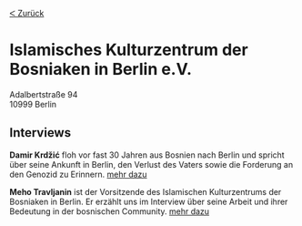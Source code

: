 [&#5176; Zurück](/map)
# Islamisches Kulturzentrum der Bosniaken in Berlin e.V.

Adalbertstraße 94
<br />10999 Berlin

## Interviews 

**Damir Krdžić** floh vor fast 30 Jahren aus Bosnien nach Berlin und spricht über seine Ankunft in Berlin, den Verlust
des Vaters sowie die Forderung an den Genozid zu Erinnern. [mehr dazu](/reportage/krdzic)

**Meho Travljanin** ist der Vorsitzende des Islamischen Kulturzentrums der Bosniaken in Berlin. Er erzählt uns im
Interview über seine Arbeit und ihrer Bedeutung in der bosnischen Community. [mehr dazu](/reportage/travljanin)
